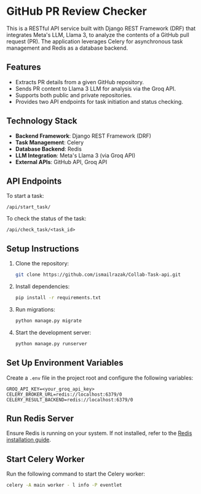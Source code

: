 # GitHub PR Review Checker

This is a RESTful API service built with Django REST Framework (DRF) that integrates Meta's LLM, Llama 3, to analyze the contents of a GitHub pull request (PR). The application leverages Celery for asynchronous task management and Redis as a database backend.

## Features

- Extracts PR details from a given GitHub repository.
- Sends PR content to Llama 3 LLM for analysis via the Groq API.
- Supports both public and private repositories.
- Provides two API endpoints for task initiation and status checking.

## Technology Stack

- **Backend Framework**: Django REST Framework (DRF)
- **Task Management**: Celery
- **Database Backend**: Redis
- **LLM Integration**: Meta's Llama 3 (via Groq API)
- **External APIs**: GitHub API, Groq API

## API Endpoints

To start a task:
```
/api/start_task/
```
To check the status of the task:
```
/api/check_task/<task_id>
```

## Setup Instructions

1. Clone the repository:
   ```bash
   git clone https://github.com/ismailrazak/Collab-Task-api.git
   ```

2. Install dependencies:
   ```bash
   pip install -r requirements.txt
   ```


3. Run migrations:
   ```bash
   python manage.py migrate
   ```

4. Start the development server:
   ```bash
   python manage.py runserver
   ```
## Set Up Environment Variables

Create a `.env` file in the project root and configure the following variables:

```
GROQ_API_KEY=<your_groq_api_key>
CELERY_BROKER_URL=redis://localhost:6379/0
CELERY_RESULT_BACKEND=redis://localhost:6379/0
```
## Run Redis Server
Ensure Redis is running on your system. If not installed, refer to the [Redis installation guide](https://redis.io/download).

## Start Celery Worker
Run the following command to start the Celery worker:

```bash
celery -A main worker - l info -P eventlet
```